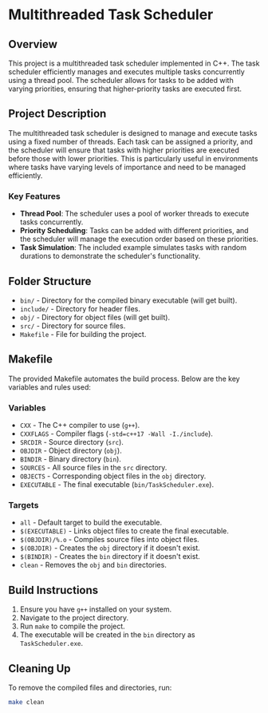 # Multithreaded Task Scheduler

## Overview

This project is a multithreaded task scheduler implemented in C++. The task scheduler efficiently manages and executes multiple tasks concurrently using a thread pool. The scheduler allows for tasks to be added with varying priorities, ensuring that higher-priority tasks are executed first.

## Project Description

The multithreaded task scheduler is designed to manage and execute tasks using a fixed number of threads. Each task can be assigned a priority, and the scheduler will ensure that tasks with higher priorities are executed before those with lower priorities. This is particularly useful in environments where tasks have varying levels of importance and need to be managed efficiently.

### Key Features

- **Thread Pool**: The scheduler uses a pool of worker threads to execute tasks concurrently.
- **Priority Scheduling**: Tasks can be added with different priorities, and the scheduler will manage the execution order based on these priorities.
- **Task Simulation**: The included example simulates tasks with random durations to demonstrate the scheduler's functionality.

## Folder Structure

- `bin/` - Directory for the compiled binary executable (will get built).
- `include/` - Directory for header files.
- `obj/` - Directory for object files (will get built).
- `src/` - Directory for source files.
- `Makefile` - File for building the project.

## Makefile

The provided Makefile automates the build process. Below are the key variables and rules used:

### Variables

- `CXX` - The C++ compiler to use (`g++`).
- `CXXFLAGS` - Compiler flags (`-std=c++17 -Wall -I./include`).
- `SRCDIR` - Source directory (`src`).
- `OBJDIR` - Object directory (`obj`).
- `BINDIR` - Binary directory (`bin`).
- `SOURCES` - All source files in the `src` directory.
- `OBJECTS` - Corresponding object files in the `obj` directory.
- `EXECUTABLE` - The final executable (`bin/TaskScheduler.exe`).

### Targets

- `all` - Default target to build the executable.
- `$(EXECUTABLE)` - Links object files to create the final executable.
- `$(OBJDIR)/%.o` - Compiles source files into object files.
- `$(OBJDIR)` - Creates the `obj` directory if it doesn't exist.
- `$(BINDIR)` - Creates the `bin` directory if it doesn't exist.
- `clean` - Removes the `obj` and `bin` directories.

## Build Instructions

1. Ensure you have `g++` installed on your system.
2. Navigate to the project directory.
3. Run `make` to compile the project.
4. The executable will be created in the `bin` directory as `TaskScheduler.exe`.

## Cleaning Up

To remove the compiled files and directories, run:
```sh
make clean
